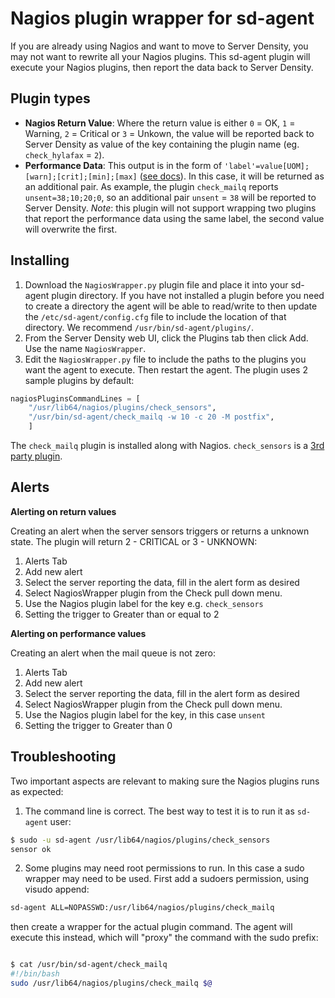 Nagios plugin wrapper for sd-agent
==============

If you are already using Nagios and want to move to Server Density, you may not want to rewrite all your Nagios plugins. This sd-agent plugin will execute your Nagios plugins, then report the data back to Server Density.

Plugin types
------------

* **Nagios Return Value**: Where the return value is either `0` = OK, `1` = Warning, `2` = Critical or `3` = Unkown, the value will be reported back to Server Density as value of the key containing the plugin name (eg. `check_hylafax` = `2`).
* **Performance Data**: This output is in the form of `'label'=value[UOM];[warn];[crit];[min];[max]` ([see docs](http://nagiosplug.sourceforge.net/developer-guidelines.html#AEN201)). In this case, it will be returned as an additional pair. As example, the plugin `check_mailq` reports `unsent=38;10;20;0`, so an additional pair `unsent` = `38` will be reported  to Server Density. *Note*: this plugin will not support wrapping two plugins that report the performance data using the same label, the second value will overwrite the first.

Installing
----------

1. Download the `NagiosWrapper.py` plugin file and place it into your sd-agent plugin directory. If you have not installed a plugin before you need to create a directory the agent will be able to read/write to then update the `/etc/sd-agent/config.cfg` file to include the location of that directory. We recommend `/usr/bin/sd-agent/plugins/`.
2. From the Server Density web UI, click the Plugins tab then click Add. Use the name `NagiosWrapper`.
3. Edit the `NagiosWrapper.py` file to include the paths to the plugins you want the agent to execute. Then restart the agent. The plugin uses 2 sample plugins by default:

```python
nagiosPluginsCommandLines = [
  	"/usr/lib64/nagios/plugins/check_sensors",
	"/usr/bin/sd-agent/check_mailq -w 10 -c 20 -M postfix",
	]
```

The `check_mailq` plugin is installed along with Nagios. `check_sensors` is a [3rd party plugin](http://exchange.nagios.org/directory/Plugins/System-Metrics/Environmental/check_sensors/details).

Alerts
------

**Alerting on return values**

Creating an alert when the server sensors triggers or returns a unknown state. The plugin will return 2 - CRITICAL or 3 - UNKNOWN:

1. Alerts Tab
2. Add new alert
3. Select the server reporting the data, fill in the alert form as desired
4. Select NagiosWrapper plugin from the Check pull down menu.
5. Use the Nagios plugin label for the key e.g. `check_sensors`
5. Setting the trigger to Greater than or equal to 2

**Alerting on performance values**

Creating an alert when the mail queue is not zero:

1. Alerts Tab
2. Add new alert
3. Select the server reporting the data, fill in the alert form as desired
4. Select NagiosWrapper plugin from the Check pull down menu.
5. Use the Nagios plugin label for the key, in this case `unsent`
6. Setting the trigger to Greater than 0

Troubleshooting
---------------
Two important aspects are relevant to making sure the Nagios plugins runs as expected:

1. The command line is correct. The best way to test it is to run it as `sd-agent` user:

```bash
$ sudo -u sd-agent /usr/lib64/nagios/plugins/check_sensors
sensor ok
```

2. Some plugins may need root permissions to run. In this case a sudo wrapper may need to be used. First add a sudoers permission, using visudo append: 

```bash
sd-agent ALL=NOPASSWD:/usr/lib64/nagios/plugins/check_mailq
```

then create a wrapper for the actual plugin command. The agent will execute this instead, which will "proxy" the command with the sudo prefix:

```bash

$ cat /usr/bin/sd-agent/check_mailq
#!/bin/bash
sudo /usr/lib64/nagios/plugins/check_mailq $@
```